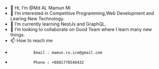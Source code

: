 - 👋 Hi, I’m @Md AL Mamun Mi
- 👀 I’m interested in Competitive Programming,Web Development and Learing New Technology.
- 🌱 I’m currently learning NestJs and GraphQL.
- 💞️ I’m looking to collaborate on Good Team where I learn many new things.
- 📫 How to reach me 
-               Email : mamun.ru.ice@gmail.com
-               Phone : +8801770540432


